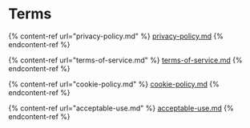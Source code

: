 # Terms

{% content-ref url="privacy-policy.md" %}
[privacy-policy.md](privacy-policy.md)
{% endcontent-ref %}

{% content-ref url="terms-of-service.md" %}
[terms-of-service.md](terms-of-service.md)
{% endcontent-ref %}

{% content-ref url="cookie-policy.md" %}
[cookie-policy.md](cookie-policy.md)
{% endcontent-ref %}

{% content-ref url="acceptable-use.md" %}
[acceptable-use.md](acceptable-use.md)
{% endcontent-ref %}
